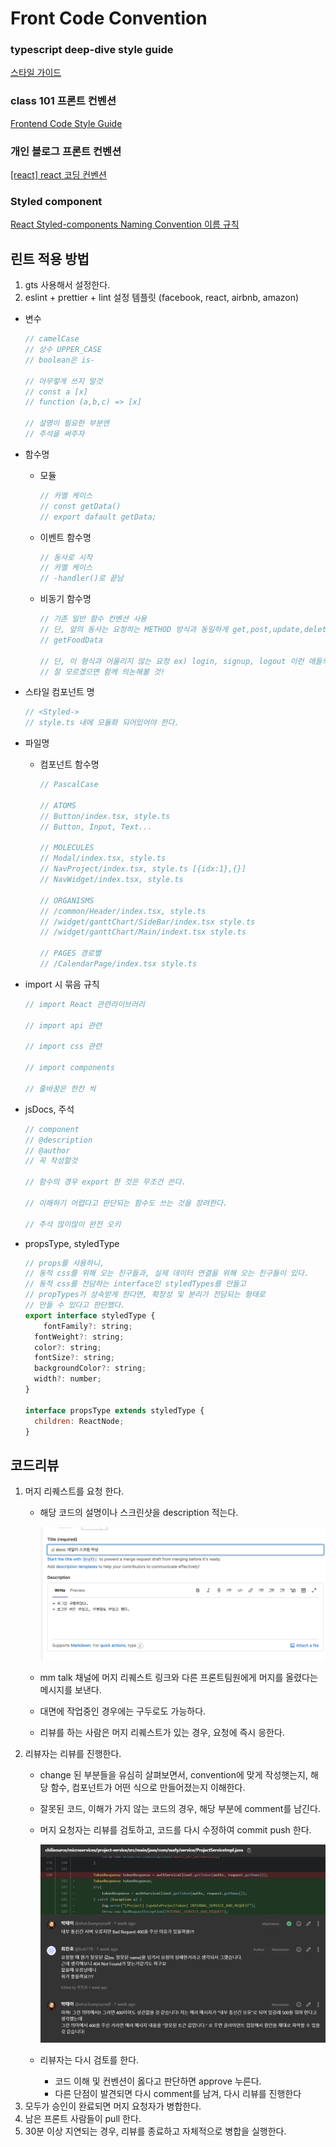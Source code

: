 # Front Code Convention

### typescript deep-dive style guide

[스타일 가이드](https://radlohead.gitbook.io/typescript-deep-dive/styleguide)

### class 101 프론트 컨벤션

[Frontend Code Style Guide](https://jobs.class101.net/1dc83442-c2d4-4162-94ae-4d04717f1ae0)

### 개인 블로그 프론트 컨벤션

[[react] react 코딩 컨벤션](https://phrygia.github.io/react/2022-04-05-react/)

### Styled component

[React Styled-components Naming Convention 이름 규칙](https://usgnuscodenote.tistory.com/entry/Styled-components-Naming-Convention-%EC%9D%B4%EB%A6%84-%EA%B7%9C%EC%B9%99)

## 린트 적용 방법

1. gts 사용해서 설정한다.
2. eslint + prettier + lint 설정 템플릿 (facebook, react, airbnb, amazon)

- 변수
    
    ```jsx
    // camelCase
    // 상수 UPPER_CASE
    // boolean은 is-
    
    // 아무렇게 쓰지 말것
    // const a [x]
    // function (a,b,c) => [x]
     
    // 설명이 필요한 부분엔
    // 주석을 써주자
    ```
    
- 함수명
    - 모듈
        
        ```jsx
        // 카멜 케이스
        // const getData()
        // export dafault getData;
        ```
        
    - 이벤트 함수명
        
        ```jsx
        // 동사로 시작
        // 카멜 케이스
        // -handler()로 끝남
        ```
        
    - 비동기 함수명
        
        ```jsx
        // 기존 일반 함수 컨벤션 사용
        // 단, 앞의 동사는 요청하는 METHOD 방식과 동일하게 get,post,update,delete 식으로 시작할 것!
        // getFoodData
        
        // 단, 이 형식과 어울리지 않는 요청 ex) login, signup, logout 이런 애들의 경우는 예외로 한다.
        // 잘 모르겠으면 함께 의논해볼 것!
        ```
        
- 스타일 컴포넌트 명
    
    ```jsx
    // <Styled->
    // style.ts 내에 모듈화 되어있어야 한다.
    ```
    
- 파일명
    - 컴포넌트 함수명
        
        ```jsx
        // PascalCase
        
        // ATOMS 
        // Button/index.tsx, style.ts
        // Button, Input, Text...
        
        // MOLECULES 
        // Modal/index.tsx, style.ts
        // NavProject/index.tsx, style.ts [{idx:1},{}]
        // NavWidget/index.tsx, style.ts 
        
        // ORGANISMS 
        // /common/Header/index.tsx, style.ts
        // /widget/ganttChart/SideBar/index.tsx style.ts
        // /widget/ganttChart/Main/indext.tsx style.ts
        
        // PAGES 경로별
        // /CalendarPage/index.tsx style.ts
        ```
        
- import 시 묶음 규칙
    
    ```jsx
    // import React 관련라이브러리
    
    // import api 관련
    
    // import css 관련
    
    // import components
    
    // 줄바꿈은 한칸 씩
    ```
    
- jsDocs, 주석
    
    ```jsx
    // component
    // @description 
    // @author
    // 꼭 작성할것
    
    // 함수의 경우 export 한 것은 무조건 쓴다.
    
    // 이해하기 어렵다고 판단되는 함수도 쓰는 것을 장려한다.
    
    // 주석 많이많이 완전 오키
    ```
    
- propsType, styledType
    
    ```jsx
    // props를 사용하니, 
    // 동적 css를 위해 오는 친구들과, 실제 데이터 연결을 위해 오는 친구들이 있다.
    // 동적 css를 전담하는 interface인 styledTypes를 만들고
    // propTypes가 상속받게 한다면, 확장성 및 분리가 전담되는 형태로
    // 만들 수 있다고 판단했다.
    export interface styledType {
    	fontFamily?: string;
      fontWeight?: string;
      color?: string;
      fontSize?: string;
      backgroundColor?: string;
      width?: number;
    }
    
    interface propsType extends styledType {
      children: ReactNode;
    }
    ```
    

## 코드리뷰

1. 머지 리퀘스트를 요청 한다.
    - 해당 코드의 설명이나 스크린샷을 description 적는다.
        
        ![스크린샷 2022-10-20 오후 2.38.20.png](images/%25E1%2584%2589%25E1%2585%25B3%25E1%2584%258F%25E1%2585%25B3%25E1%2584%2585%25E1%2585%25B5%25E1%2586%25AB%25E1%2584%2589%25E1%2585%25A3%25E1%2586%25BA_2022-10-20_%25E1%2584%258B%25E1%2585%25A9%25E1%2584%2592%25E1%2585%25AE_2.38.20.png)
        
    - mm talk 채널에 머지 리퀘스트 링크와 다른 프론트팀원에게 머지를 올렸다는 메시지를 보낸다.
    - 대면에 작업중인 경우에는 구두로도 가능하다.
    - 리뷰를 하는 사람은 머지 리퀘스트가 있는 경우, 요청에 즉시 응한다.
2. 리뷰자는 리뷰를 진행한다.
    - change 된 부분들을 유심히 살펴보면서, convention에 맞게 작성햇는지, 해당 함수, 컴포넌트가 어떤 식으로 만들어졌는지 이해한다.
    - 잘못된 코드, 이해가 가지 않는 코드의 경우, 해당 부분에 comment를 남긴다.
    - 머지 요청자는 리뷰를 검토하고, 코드를 다시 수정하여 commit push 한다.
        
        ![스크린샷 2022-10-20 오후 2.41.32.png](images/%25E1%2584%2589%25E1%2585%25B3%25E1%2584%258F%25E1%2585%25B3%25E1%2584%2585%25E1%2585%25B5%25E1%2586%25AB%25E1%2584%2589%25E1%2585%25A3%25E1%2586%25BA_2022-10-20_%25E1%2584%258B%25E1%2585%25A9%25E1%2584%2592%25E1%2585%25AE_2.41.32.png)
        
    - 리뷰자는 다시 검토를 한다.
        - 코드 이해 및 컨벤션이 옳다고 판단하면 approve 누른다.
        - 다른 단점이 발견되면 다시 comment를 남겨, 다시 리뷰를 진행한다
3. 모두가 승인이 완료되면 머지 요청자가 병합한다.
4. 남은 프론트 사람들이 pull 한다.
5. 30분 이상 지연되는 경우, 리뷰를 종료하고 자체적으로 병합을 실행한다.